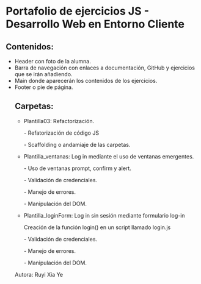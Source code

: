 <h1>Portafolio de ejercicios JS - Desarrollo Web en Entorno Cliente</h1>

<h2>Contenidos:</h2>
<ul>
  <li>Header con foto de la alumna.</li>
  <li>Barra de navegación con enlaces a documentación, GitHub y ejercicios que se irán añadiendo.</li>
  <li>Main donde aparecerán los contenidos de los ejercicios.</li>
  <li>Footer o pie de página.</li>

<h2>Carpetas:</h2>
<ul>
  <li>Plantilla03: Refactorización.</li>
  <p>- Refatorización de código JS</p>
  <p>- Scaffolding o andamiaje de las carpetas.</p>

  <li>Plantilla_ventanas: Log in mediante el uso de ventanas emergentes.</li>
  <p>- Uso de ventanas prompt, confirm y alert.</p>
  <p>- Validación de credenciales.</p>
  <p>- Manejo de errores.</p>
  <p>- Manipulación del DOM.</p>

  <li>Plantilla_loginForm: Log in sin sesión mediante formulario log-in</li>
  <p>Creación de la función login() en un script llamado login.js</p>
  <p>- Validación de credenciales.</p>
  <p>- Manejo de errores.</p>
  <p>- Manipulación del DOM.</p>
</ul>

<p>Autora: Ruyi Xia Ye</p>
